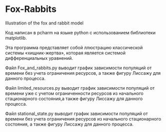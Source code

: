# Fox-Rabbits
Illustration of the fox and rabbit model

Код написан в pcharm на языке python с использованием библиотеки 
matplotlib.	

Эта программа представляет собой ллюстрацию классической 
системы «хищник-жертва», которая является системой дифференциальных 
уравнений. 

Файл Fox_and_rabbits.py выводит график зависимости популяций от 
времени без учета ограничения ресурсов, а также фигуру Лиссажу для 
данного процесса.

Файл limited_resources.py выводит график зависимости популяций от 
времени уже с учетом ограниченности ресурсов из начального стационарного 
состояния,а также фигуру Лиссажу для данного процесса.

Файл stational_state.py выводит график зависимости популяций от 
времени без учета ограничения ресурсов из начального стационарного 
состояния, а также фигуру Лиссажу для данного процесса.


